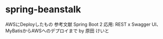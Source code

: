 # spring-beanstalk
AWSにDeployしたもの
参考文献
Spring Boot 2 応用: REST x Swagger UI、MyBatisからAWSへのデプロイまで by 原田 けいと

